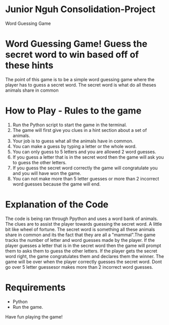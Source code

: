 # Junior Nguh Consolidation-Project
Word Guessing Game

# Word Guessing Game! Guess the secret word to win based off of these hints

The point of this game is to be a simple word guessing game where the player has to guess a secret word. The secret word is what do all theses animals share in common

# How to Play - Rules to the game

1. Run the Python script to start the game in the terminal.
2. The game will first give you clues in a hint section about a set of animals.
3. Your job is to guess what all the animals have in common.
4. You can make a guess by typing a letter or the whole word.
5. You can only guess to 5 letters and you are allowed 2 word guesses.
6. If you guess a letter that is in the secret word then the game will ask you to guess the other letters.
7. If you guess the secret word correctly the game will congratulate you and you will have won the game.
8. You can not make more than 5 letter guesses or more than 2 incorrect word guesses because the game will end.

# Explanation of the Code

The code is being ran through Ppython and uses a word bank of animals. The clues are to assist the player towards guessing the secret word. A little bit like wheel of fortune. The secret word is something all these animals share in common and its the fact that they are all a "mammal".The game tracks the number of letter and word guesses made by the player. If the player guesses a letter that is in the secret word then the game will prompt them to asks them to guess the other letters. If the player gets the secret word right, the game congratulates them and declares them the winner. The game will be over when the player correctly guesses the secret word. Dont go over 5 letter guessesor makes more than 2 incorrect word guesses.

# Requirements

- Python
- Run the game.

Have fun playing the game!

